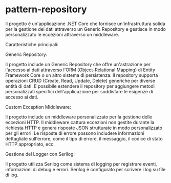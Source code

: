# pattern-repository
Il progetto è un'applicazione .NET Core che fornisce un'infrastruttura solida per la gestione dei dati attraverso un Generic Repository e gestisce in modo personalizzato le eccezioni attraverso un middleware.

Caratteristiche principali:

  Generic Repository:

  Il progetto include un Generic Repository che offre un'astrazione per l'accesso ai dati attraverso l'ORM (Object-Relational Mapping) di Entity Framework Core o un altro sistema di persistenza.
  Il repository supporta operazioni CRUD (Create, Read, Update, Delete) generiche per diverse entità di dati.
  È possibile estendere il repository per aggiungere metodi personalizzati specifici dell'applicazione per soddisfare le esigenze di accesso ai dati.

  Custom Exception Middleware:
  
  Il progetto include un middleware personalizzato per la gestione delle eccezioni HTTP.
  Il middleware cattura eccezioni non gestite durante la richiesta HTTP e genera risposte JSON strutturate in modo personalizzato per gli errori.
  Le risposte di errore possono includere informazioni dettagliate sull'errore, come il tipo di errore, il messaggio, il codice di stato HTTP appropriato, ecc.
  
  Gestione del Logger con Serilog:
  
  Il progetto utilizza Serilog come sistema di logging per registrare eventi, informazioni di debug e errori.
  Serilog è configurato per scrivere i log su file di log.
